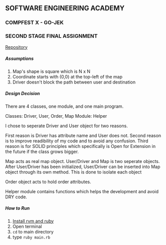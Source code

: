 ## SOFTWARE ENGINEERING ACADEMY

### COMPFEST X - GO-JEK

### SECOND STAGE FINAL ASSIGNMENT

[Repository](https://github.com/gejimayu/seacompfest)

##### Assumptions
1. Map's shape is square which is N x N
2. Coordinate starts with (0,0) at the top-left of the map
3. Driver doesn't block the path between user and destination

##### Design Decision
There are 4 classes, one module, and one main program.

Classes: Driver, User, Order, Map
Module: Helper

I chose to seperate Driver and User object for two reasons. 

First reason is Driver has attribute name and User does not. 
Second reason is to improve readibility of my code and to avoid any confusion.
Third reason is for SOLID principles which specifically is Open for Extension in the future if the class grows bigger.

Map acts as real map object. User/Driver and Map is two seperate objects. 
After User/Driver has been initialized, User/Driver can be inserted into Map object through its own method.
This is done to isolate each object

Order object acts to hold order attributes.

Helper module contains functions which helps the development and avoid DRY code.

##### How to Run
1. [Install rvm and ruby](https://rvm.io/rvm/install)
2. Open terminal
3. `cd` to main directory
4. type `ruby main.rb`
